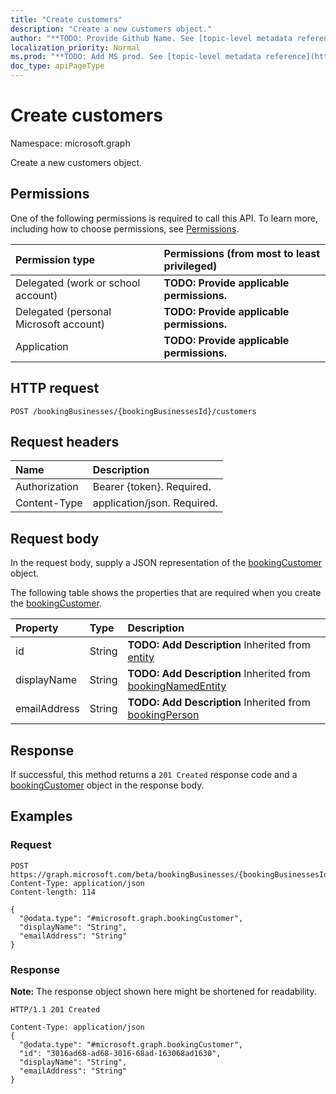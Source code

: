 ```yaml
---
title: "Create customers"
description: "Create a new customers object."
author: "**TODO: Provide Github Name. See [topic-level metadata reference](https://msgo.azurewebsites.net/add/document/guidelines/metadata.html#topic-level-metadata)**"
localization_priority: Normal
ms.prod: "**TODO: Add MS prod. See [topic-level metadata reference](https://msgo.azurewebsites.net/add/document/guidelines/metadata.html#topic-level-metadata)**"
doc_type: apiPageType
---
```


# Create customers
Namespace: microsoft.graph

Create a new customers object.

## Permissions
One of the following permissions is required to call this API. To learn more, including how to choose permissions, see [Permissions](/graph/permissions-reference).

|Permission type|Permissions (from most to least privileged)|
|:---|:---|
|Delegated (work or school account)|**TODO: Provide applicable permissions.**|
|Delegated (personal Microsoft account)|**TODO: Provide applicable permissions.**|
|Application|**TODO: Provide applicable permissions.**|

## HTTP request

<!-- {
  "blockType": "ignored"
}
-->
``` http
POST /bookingBusinesses/{bookingBusinessesId}/customers
```

## Request headers
|Name|Description|
|:---|:---|
|Authorization|Bearer {token}. Required.|
|Content-Type|application/json. Required.|

## Request body
In the request body, supply a JSON representation of the [bookingCustomer](../resources/bookingcustomer.md) object.

The following table shows the properties that are required when you create the [bookingCustomer](../resources/bookingcustomer.md).

|Property|Type|Description|
|:---|:---|:---|
|id|String|**TODO: Add Description** Inherited from [entity](../resources/entity.md)|
|displayName|String|**TODO: Add Description** Inherited from [bookingNamedEntity](../resources/bookingnamedentity.md)|
|emailAddress|String|**TODO: Add Description** Inherited from [bookingPerson](../resources/bookingperson.md)|



## Response

If successful, this method returns a `201 Created` response code and a [bookingCustomer](../resources/bookingcustomer.md) object in the response body.

## Examples

### Request
<!-- {
  "blockType": "request",
  "name": "create_bookingcustomer_from_"
}
-->
``` http
POST https://graph.microsoft.com/beta/bookingBusinesses/{bookingBusinessesId}/customers
Content-Type: application/json
Content-length: 114

{
  "@odata.type": "#microsoft.graph.bookingCustomer",
  "displayName": "String",
  "emailAddress": "String"
}
```


### Response
**Note:** The response object shown here might be shortened for readability.
<!-- {
  "blockType": "response",
  "truncated": true,
  "@odata.type": "microsoft.graph.bookingCustomer"
}
-->
``` http
HTTP/1.1 201 Created

Content-Type: application/json
{
  "@odata.type": "#microsoft.graph.bookingCustomer",
  "id": "3016ad68-ad68-3016-68ad-163068ad1630",
  "displayName": "String",
  "emailAddress": "String"
}
```

